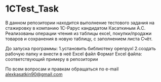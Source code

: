 # 1CTest_Task
В данном репозитории находится выполнение тестового задания на стажировку в компанию 1С-Рарус кандидатом Касаткиным А.С. Реализованы операции чтения из таблицы excel, покупки/продажи товаров и сохранения в новую таблицу, с заполнением листа Счёт.

До запуска программы:
1.установить библиотеку openpyxl
2.создать рабочую папку и внести в неё Excel файл
Формат Excel файла: соответствующий примеру в репозитории

По всем вопросам и правкам обращаться по e-mail alexkasatkin90@gmail.com
